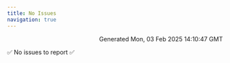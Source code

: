 ```yaml
---
title: No Issues
navigation: true
---
```


<p style="text-align:right;color:#cccs">
Generated Mon, 03 Feb 2025 14:10:47 GMT
</p>
<p>✅ No issues to report ✅</p>



